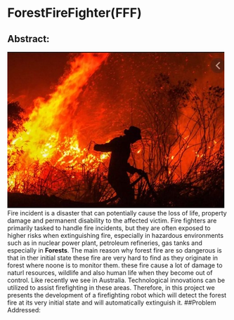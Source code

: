 # ForestFireFighter(FFF)
## Abstract:
![forest fire image](https://github.com/ujjawalece/ForestFireFighter/blob/master/forestfireimg.jpeg)
Fire incident is a disaster that can potentially cause the loss of life, property damage and permanent disability to the affected victim. Fire fighters are primarily tasked to handle fire incidents, but they are often exposed to higher risks when extinguishing fire, especially in hazardous environments such as in nuclear power plant, petroleum refineries, gas tanks and especially in **Forests**. The main reason why forest fire are so dangerous is that in ther initial state these fire are very hard to find as they originate in forest where noone is to monitor them. these fire cause a lot of damage to naturl resources, wildlife and also human life when they become out of control. Like recently we see in Australia. Technological innovations can be utilized to assist firefighting in these areas. Therefore, in this project we presents the development of a firefighting robot which will detect the forest fire at its very initial state and will automatically extinguish it.
##Problem Addressed:

